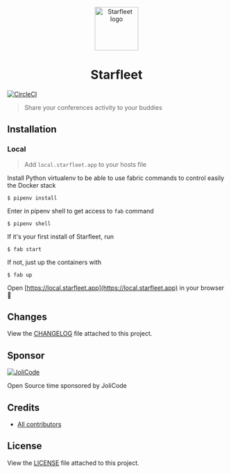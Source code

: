 <p align="center">
    <img src="https://starfleet.jolicode.com/build/images/logo.svg" width=100 height=100 alt="Starfleet logo" />
</p>
<h1 align="center">Starfleet</h1>

[![CircleCI](https://circleci.com/gh/jolicode/starfleet.svg?style=svg)](https://circleci.com/gh/jolicode/starfleet)

> Share your conferences activity to your buddies

## Installation

### Local

> Add `local.starfleet.app` to your hosts file

Install Python virtualenv to be able to use fabric commands to control easily the Docker stack

`$ pipenv install`

Enter in pipenv shell to get access to `fab` command

`$ pipenv shell`

If it's your first install of Starfleet, run

`$ fab start`

If not, just up the containers with

`$ fab up`

Open [https://local.starfleet.app](https://local.starfleet.app) in your browser 🚀

## Changes

View the [CHANGELOG](CHANGELOG.md) file attached to this project.

## Sponsor

[![JoliCode](https://jolicode.com/images/logo.svg)](https://jolicode.com)

Open Source time sponsored by JoliCode

## Credits

* [All contributors](https://github.com/jolicode/starfleet/graphs/contributors)

## License

View the [LICENSE](LICENSE) file attached to this project.
